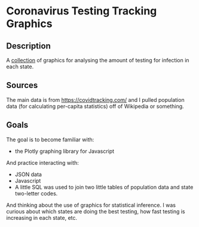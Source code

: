 Coronavirus Testing Tracking Graphics
=================
Description
------------------
A [collection](https://johnsherrill.heliohost.org/corona_graphs.html) of graphics for analysing the amount of testing for infection in each state.

Sources
----------------
The main data is from https://covidtracking.com/ and I pulled population data (for calculating per-capita statistics) off of Wikipedia or something.

Goals
----------------
The goal is to become familiar with:
- the Plotly graphing library for Javascript

And practice interacting with:
- JSON data
- Javascript
- A little SQL was used to join two little tables of population data and state two-letter codes.

And thinking about the use of graphics for statistical inference. I was curious about which states are doing the best testing, how fast testing is increasing in each state, etc.